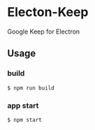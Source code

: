 Electon-Keep
===

Google Keep for Electron

## Usage

### build

```
$ npm run build
```

### app start

```
$ npm start
```
